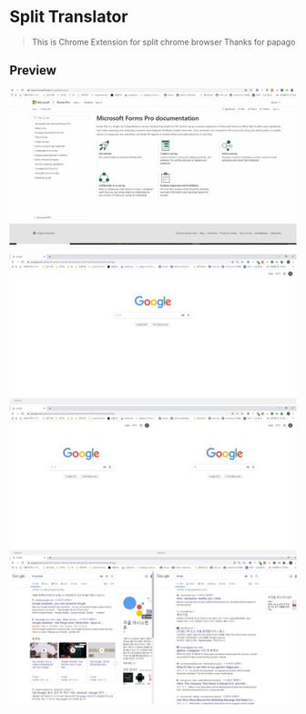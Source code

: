 Split Translator 
==
> This is Chrome Extension for split chrome browser
> Thanks for papago

Preview
---
![](./gifs/splitTranslator.gif)

![](./SplitTranslator/ver0/before.JPG)
![](./SplitTranslator/ver0/after.JPG)
![](./SplitTranslator/ver0/after2.JPG)
